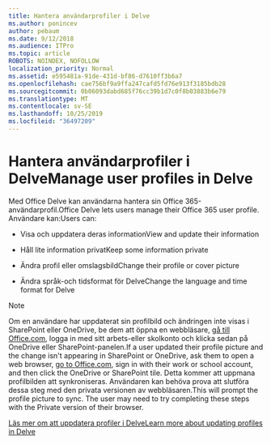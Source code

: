 ```yaml
---
title: Hantera användarprofiler i Delve
ms.author: ponincev
author: pebaum
ms.date: 9/12/2018
ms.audience: ITPro
ms.topic: article
ROBOTS: NOINDEX, NOFOLLOW
localization_priority: Normal
ms.assetid: e595481a-91de-431d-bf86-d7610ff3b6a7
ms.openlocfilehash: cae756bf9a9ffa247cafd5fd76e913f3185bdb28
ms.sourcegitcommit: 0b06093dabd685f76cc39b1d7c0f8b03883b6e79
ms.translationtype: MT
ms.contentlocale: sv-SE
ms.lasthandoff: 10/25/2019
ms.locfileid: "36497209"
---
```

# <a name="manage-user-profiles-in-delve"></a><span data-ttu-id="4b4f8-102">Hantera användarprofiler i Delve</span><span class="sxs-lookup"><span data-stu-id="4b4f8-102">Manage user profiles in Delve</span></span>

<span data-ttu-id="4b4f8-103">Med Office Delve kan användarna hantera sin Office 365-användarprofil.</span><span class="sxs-lookup"><span data-stu-id="4b4f8-103">Office Delve lets users manage their Office 365 user profile.</span></span> <span data-ttu-id="4b4f8-104">Användare kan:</span><span class="sxs-lookup"><span data-stu-id="4b4f8-104">Users can:</span></span>
  
- <span data-ttu-id="4b4f8-105">Visa och uppdatera deras information</span><span class="sxs-lookup"><span data-stu-id="4b4f8-105">View and update their information</span></span>
    
- <span data-ttu-id="4b4f8-106">Håll lite information privat</span><span class="sxs-lookup"><span data-stu-id="4b4f8-106">Keep some information private</span></span>
    
- <span data-ttu-id="4b4f8-107">Ändra profil eller omslagsbild</span><span class="sxs-lookup"><span data-stu-id="4b4f8-107">Change their profile or cover picture</span></span>
    
- <span data-ttu-id="4b4f8-108">Ändra språk-och tidsformat för Delve</span><span class="sxs-lookup"><span data-stu-id="4b4f8-108">Change the language and time format for Delve</span></span>
    
> [!NOTE]
> <span data-ttu-id="4b4f8-109">Om en användare har uppdaterat sin profilbild och ändringen inte visas i SharePoint eller OneDrive, be dem att öppna en webbläsare, [gå till Office.com](https://www.office.com), logga in med sitt arbets-eller skolkonto och klicka sedan på OneDrive eller SharePoint-panelen.</span><span class="sxs-lookup"><span data-stu-id="4b4f8-109">If a user updated their profile picture and the change isn't appearing in SharePoint or OneDrive, ask them to open a web browser, [go to Office.com](https://www.office.com), sign in with their work or school account, and then click the OneDrive or SharePoint tile.</span></span> <span data-ttu-id="4b4f8-110">Detta kommer att uppmana profilbilden att synkroniseras. Användaren kan behöva prova att slutföra dessa steg med den privata versionen av webbläsaren.</span><span class="sxs-lookup"><span data-stu-id="4b4f8-110">This will prompt the profile picture to sync. The user may need to try completing these steps with the Private version of their browser.</span></span> 
  
[<span data-ttu-id="4b4f8-111">Läs mer om att uppdatera profiler i Delve</span><span class="sxs-lookup"><span data-stu-id="4b4f8-111">Learn more about updating profiles in Delve</span></span>](https://go.microsoft.com/fwlink/?linkid=735070)
  

